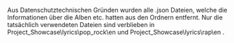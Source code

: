 Aus Datenschutztechnischen Gründen wurden alle .json Dateien, welche die Informationen über die Alben etc. hatten aus den Ordnern entfernt.
Nur die tatsächlich verwendeten Dateien sind verblieben in Project_Showcase\lyrics\pop_rock\en und Project_Showcase\lyrics\rap\en .